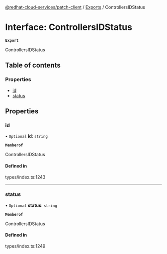 [@redhat-cloud-services/patch-client](../README.md) / [Exports](../modules.md) / ControllersIDStatus

# Interface: ControllersIDStatus

**`Export`**

ControllersIDStatus

## Table of contents

### Properties

- [id](ControllersIDStatus.md#id)
- [status](ControllersIDStatus.md#status)

## Properties

### id

• `Optional` **id**: `string`

**`Memberof`**

ControllersIDStatus

#### Defined in

types/index.ts:1243

___

### status

• `Optional` **status**: `string`

**`Memberof`**

ControllersIDStatus

#### Defined in

types/index.ts:1249
